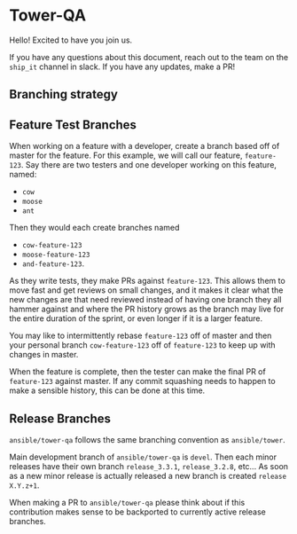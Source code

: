 # Tower-QA

Hello! Excited to have you join us.

If you have any questions about this document, reach out to the team on the `ship_it` channel in slack.
If you have any updates, make a PR!

## Branching strategy
## Feature Test Branches

When working on a feature with a developer, create a branch based off of master
for the feature. For this example, we will call our feature, `feature-123`. Say
there are two testers and one developer working on this feature, named:
* `cow`
* `moose`
* `ant`

Then they would each create branches named
* `cow-feature-123`
* `moose-feature-123`
* `and-feature-123`.

As they write tests, they make PRs against `feature-123`. This allows them to
move fast and get reviews on small changes, and it makes it clear what the new
changes are that need reviewed instead of having one branch they all hammer
against and where the PR history grows as the branch may live for the entire
duration of the sprint, or even longer if it is a larger feature.

You may like to intermittently rebase `feature-123` off of master and then your
personal branch `cow-feature-123` off of `feature-123` to keep up with changes
in master.

When the feature is complete, then the tester can make the final PR of
`feature-123` against master. If any commit squashing needs to happen to make a
sensible history, this can be done at this time.

## Release Branches

`ansible/tower-qa` follows the same branching convention as `ansible/tower`.

Main development branch of `ansible/tower-qa` is `devel`.
Then each minor releases have their own branch `release_3.3.1`, `release_3.2.8`, etc...
As soon as a new minor release is actually released a new branch is created `release X.Y.z+1`.

When making a PR to `ansible/tower-qa` please think about if this contribution makes sense to be backported to currently active release branches.
